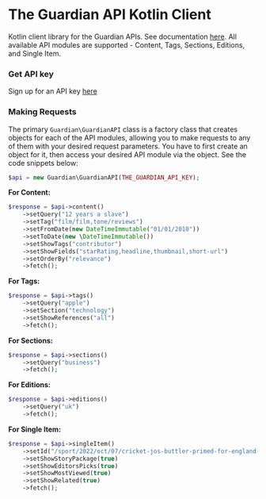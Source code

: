 # The Guardian API Kotlin Client

Kotlin client library for the Guardian APIs. See documentation [here](https://open-platform.theguardian.com/documentation/).
All available API modules are supported - Content, Tags, Sections, Editions, and Single Item.

### Get API key

Sign up for an API key [here](https://open-platform.theguardian.com/access)

### Making Requests

The primary `Guardian\GuardianAPI` class is a factory class that creates objects for each of the API modules, allowing you to make requests to any of them with your desired request parameters. You have to first create an object for it, then access your desired API module via the object. See the code snippets below:

```php
$api = new Guardian\GuardianAPI(THE_GUARDIAN_API_KEY);
```

**For Content:**

```php
$response = $api->content()
    ->setQuery("12 years a slave")
    ->setTag("film/film,tone/reviews")
    ->setFromDate(new DateTimeImmutable("01/01/2010"))
    ->setToDate(new \DateTimeImmutable())
    ->setShowTags("contributor")
    ->setShowFields("starRating,headline,thumbnail,short-url")
    ->setOrderBy("relevance")
    ->fetch();
```

**For Tags:**

```php
$response = $api->tags()
    ->setQuery("apple")
    ->setSection("technology")
    ->setShowReferences("all")
    ->fetch();
```

**For Sections:**

```php
$response = $api->sections()
    ->setQuery("business")
    ->fetch();
```

**For Editions:**

```php
$response = $api->editions()
    ->setQuery("uk")
    ->fetch();
```

**For Single Item:**

```php
$response = $api->singleItem()
    ->setId("/sport/2022/oct/07/cricket-jos-buttler-primed-for-england-comeback-while-phil-salt-stays-focused")
    ->setShowStoryPackage(true)
    ->setShowEditorsPicks(true)
    ->setShowMostViewed(true)
    ->setShowRelated(true)
    ->fetch();
```